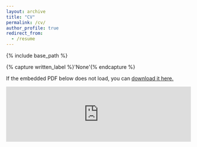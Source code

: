 ```yaml
---
layout: archive
title: "CV"
permalink: /cv/
author_profile: true
redirect_from:
  - /resume
---
```


{% include base_path %}

{% capture written_label %}'None'{% endcapture %}

If the embedded PDF below does not load, you can <u><a href="https://kleeresearch.github.io/files/kyungmin_cv_fellowship.pdf">download it here.</a></u>
<br/>

<embed src="https://kleeresearch.github.io/files/kyungmin_cv_fellowship.pdf" type="application/pdf" width="100%" />


